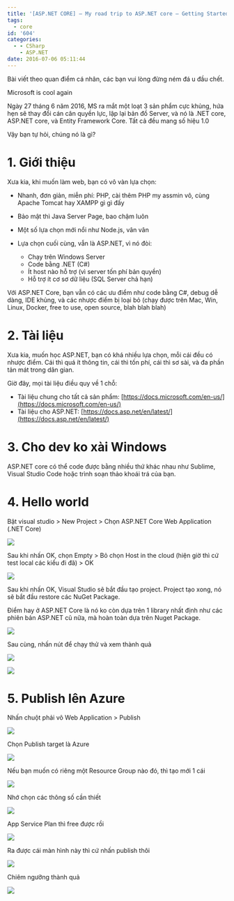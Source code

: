 ```yaml
---
title: '[ASP.NET CORE] – My road trip to ASP.NET core – Getting Started'
tags:
  - core
id: '604'
categories:
  - - CSharp
    - ASP.NET
date: 2016-07-06 05:11:44
---
```


Bài viết theo quan điểm cá nhân, các bạn vui lòng đừng ném đá u đầu chết.

Microsoft is cool again

Ngày 27 tháng 6 năm 2016, MS ra mắt một loạt 3 sản phẩm cực khủng, hứa hẹn sẽ thay đổi cán cân quyền lực, lập lại bản đồ Server, và nó là .NET core, ASP.NET core, và Entity Framework Core. Tất cả đều mang số hiệu 1.0

Vậy bạn tự hỏi, chúng nó là gì?

<!-- more -->

# 1. Giới thiệu

Xưa kia, khi muốn làm web, bạn có vô vàn lựa chọn:

*   Nhanh, đơn giản, miễn phí: PHP, cài thêm PHP my assmin vô, cùng Apache Tomcat hay XAMPP gì gì đấy
*   Bảo mật thì Java Server Page, bao chậm luôn
*   Một số lựa chọn mới nổi như Node.js, vân vân
*   Lựa chọn cuối cùng, vẫn là ASP.NET, vì nó đòi:
    
    *   Chạy trên Windows Server
    *   Code bằng .NET (C#)
    *   Ít host nào hỗ trợ (vì server tốn phí bản quyền)
    *   Hỗ trợ ít cơ sơ dữ liệu (SQL Server chả hạn)

Với ASP.NET Core, bạn vẫn có các ưu điểm như code bằng C#, debug dễ dàng, IDE khủng, và các nhược điểm bị loại bỏ (chạy được trên Mac, Win, Linux, Docker, free to use, open source, blah blah blah)

# 2. Tài liệu

Xưa kia, muốn học ASP.NET, bạn có khá nhiều lựa chọn, mỗi cái đều có nhược điểm. Cái thì quá ít thông tin, cái thì tốn phí, cái thì sơ sài, và đa phần tản mát trong dân gian.

Giờ đây, mọi tài liệu điều quy về 1 chỗ:

*   Tài liệu chung cho tất cả sản phẩm: [https://docs.microsoft.com/en-us/](https://docs.microsoft.com/en-us/)
*   Tài liệu cho ASP.NET: [https://docs.asp.net/en/latest/](https://docs.asp.net/en/latest/)

# 3. Cho dev ko xài Windows

ASP.NET core có thể code được bằng nhiều thứ khác nhau như Sublime, Visual Studio Code hoặc trình soạn thảo khoái trá của bạn.

# 4. Hello world

Bật visual studio > New Project > Chọn ASP.NET Core Web Application (.NET Core)

![](https://farm8.staticflickr.com/7352/28088746726_3720e218f0_o.png)

Sau khi nhấn OK, chọn Empty > Bỏ chọn Host in the cloud (hiện giờ thì cứ test local các kiểu đi đã) > OK

![](https://farm8.staticflickr.com/7379/28122930625_bc23f52a5b_o.png)

Sau khi nhấn OK, Visual Studio sẽ bắt đầu tạo project. Project tạo xong, nó sẽ bắt đầu restore các NuGet Package.

Điểm hay ở ASP.NET Core là nó ko còn dựa trên 1 library nhất định như các phiên bản ASP.NET cũ nữa, mà hoàn toàn dựa trên Nuget Package.

![](https://farm8.staticflickr.com/7431/28088835376_acf5813b9c_o.png)

Sau cùng, nhấn nút để chạy thử và xem thành quả

![](https://farm8.staticflickr.com/7336/27843235500_3a0cfbc3af_o.png)

![](https://farm8.staticflickr.com/7574/28045741121_29641faf2f_o.png)

# 5. Publish lên Azure

Nhấn chuột phải vô Web Application > Publish

![](https://farm8.staticflickr.com/7442/27508633903_a7451490d9_o.png)

Chọn Publish target là Azure

![](https://farm8.staticflickr.com/7328/28123967115_9334fb7a48_o.png)

Nếu bạn muốn có riêng một Resource Group nào đó, thì tạo mới 1 cái

![](https://farm8.staticflickr.com/7389/28089848636_3a27dcdc72_o.png)

Nhớ chọn các thông số cần thiết

![](https://farm8.staticflickr.com/7350/27509151714_dcde6a8641_o.png)

App Service Plan thì free được rồi

![](https://farm8.staticflickr.com/7342/28021061142_26fe033b23_o.png)

Ra được cái màn hình này thì cứ nhấn publish thôi

![](https://farm8.staticflickr.com/7379/28021077182_9ced5d2930_o.png)

Chiêm ngưỡng thành quả

![](https://farm8.staticflickr.com/7321/27509194014_95f55d6dbd_o.png)